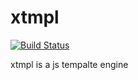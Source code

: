 xtmpl
=====
[![Build Status](https://travis-ci.org/steel1990/xtmpl.png?branch=master)](https://travis-ci.org/steel1990/xtmpl)

xtmpl is a js tempalte engine

